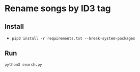 # Rename songs by ID3 tag

## Install
- `pip3 install -r requirements.txt --break-system-packages`

## Run
`python3 search.py`